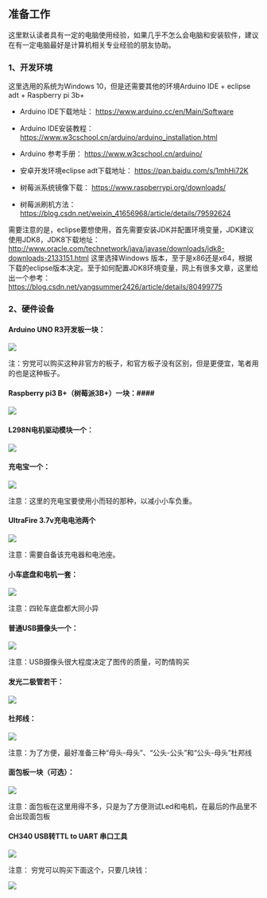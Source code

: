 ## 准备工作 ##

这里默认读者具有一定的电脑使用经验，如果几乎不怎么会电脑和安装软件，建议在有一定电脑最好是计算机相关专业经验的朋友协助。

### 1、开发环境 ###

这里选用的系统为Windows 10，但是还需要其他的环境Arduino IDE + eclipse adt + Raspberry pi 3b+

- Arduino IDE下载地址： https://www.arduino.cc/en/Main/Software
- Arduino IDE安装教程： https://www.w3cschool.cn/arduino/arduino_installation.html
- Arduino 参考手册： https://www.w3cschool.cn/arduino/

- 安卓开发环境eclipse adt下载地址： https://pan.baidu.com/s/1mhHi72K

- 树莓派系统镜像下载： https://www.raspberrypi.org/downloads/
- 树莓派刷机方法： https://blog.csdn.net/weixin_41656968/article/details/79592624

需要注意的是，eclipse要想使用，首先需要安装JDK并配置环境变量，JDK建议使用JDK8，JDK8下载地址：
http://www.oracle.com/technetwork/java/javase/downloads/jdk8-downloads-2133151.html 这里选择Windows 版本，至于是x86还是x64，根据下载的eclipse版本决定。至于如何配置JDK8环境变量，网上有很多文章，这里给出一个参考： https://blog.csdn.net/yangsummer2426/article/details/80499775

### 2、硬件设备 ###

#### Arduino UNO R3开发板一块： ####

![](https://i.imgur.com/hq91hpy.jpg)

注：穷党可以购买这种非官方的板子，和官方板子没有区别，但是更便宜，笔者用的也是这种板子。

#### Raspberry pi3 B+（树莓派3B+）一块：####

![](https://i.imgur.com/etJqvr8.jpg)

####  L298N电机驱动模块一个： ####

![](https://i.imgur.com/pFe1ksM.jpg)

####  充电宝一个： ####

![](https://i.imgur.com/frA2nEw.jpg)

注意：这里的充电宝要使用小而轻的那种，以减小小车负重。

#### UltraFire 3.7v充电电池两个 ####

![](https://i.imgur.com/IAYlbWr.jpg)

注意：需要自备该充电器和电池座。

#### 小车底盘和电机一套： ####

![](https://i.imgur.com/qfW2jRh.jpg)

注意：四轮车底盘都大同小异

#### 普通USB摄像头一个： ####

![](https://i.imgur.com/jokyBrn.png)

注意：USB摄像头很大程度决定了图传的质量，可酌情购买

#### 发光二极管若干： ####

![](https://i.imgur.com/CN6S7G0.jpg)

#### 杜邦线： ####

![](https://i.imgur.com/MLsFY4f.jpg)

注意：为了方便，最好准备三种“母头-母头”、“公头-公头”和“公头-母头”杜邦线

#### 面包板一块（可选）： ####

![](https://i.imgur.com/3intTrw.jpg)

注意：面包板在这里用得不多，只是为了方便测试Led和电机，在最后的作品里不会出现面包板

#### CH340 USB转TTL to UART 串口工具 ####

![](https://i.imgur.com/XnNyEJR.png)

注意： 穷党可以购买下面这个，只要几块钱：

![](https://i.imgur.com/GZFol5k.jpg)